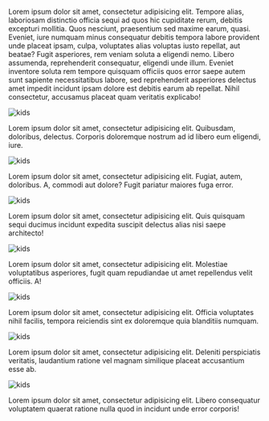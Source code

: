 Lorem ipsum dolor sit amet, consectetur adipisicing elit. Tempore alias, laboriosam distinctio officia sequi ad quos hic cupiditate rerum, debitis excepturi mollitia. Quos nesciunt, praesentium sed maxime earum, quasi. Eveniet, iure numquam minus consequatur debitis tempora labore provident unde placeat ipsam, culpa, voluptates alias voluptas iusto repellat, aut beatae? Fugit asperiores, rem veniam soluta a eligendi nemo. Libero assumenda, reprehenderit consequatur, eligendi unde illum. Eveniet inventore soluta rem tempore quisquam officiis quos error saepe autem sunt sapiente necessitatibus labore, sed reprehenderit asperiores delectus amet impedit incidunt ipsam dolore est debitis earum ab repellat. Nihil consectetur, accusamus placeat quam veritatis explicabo!

<img src="https://s3-ap-southeast-1.amazonaws.com/octavejournal/article-assets/2014-10-15-kids" alt="kids">


 Lorem ipsum dolor sit amet, consectetur adipisicing elit. Quibusdam, doloribus, delectus. Corporis doloremque nostrum ad id libero eum eligendi, iure.

<img src="https://s3-ap-southeast-1.amazonaws.com/octavejournal/article-assets/2014-10-15-kids" alt="kids">

Lorem ipsum dolor sit amet, consectetur adipisicing elit. Fugiat, autem, doloribus. A, commodi aut dolore? Fugit pariatur maiores fuga error.

<img src="https://s3-ap-southeast-1.amazonaws.com/octavejournal/article-assets/2014-10-15-kids" alt="kids">

Lorem ipsum dolor sit amet, consectetur adipisicing elit. Quis quisquam sequi ducimus incidunt expedita suscipit delectus alias nisi saepe architecto!

<img src="https://s3-ap-southeast-1.amazonaws.com/octavejournal/article-assets/2014-10-15-kids" alt="kids">

Lorem ipsum dolor sit amet, consectetur adipisicing elit. Molestiae voluptatibus asperiores, fugit quam repudiandae ut amet repellendus velit officiis. A!

<img src="https://s3-ap-southeast-1.amazonaws.com/octavejournal/article-assets/2014-10-15-kids" alt="kids">

Lorem ipsum dolor sit amet, consectetur adipisicing elit. Officia voluptates nihil facilis, tempora reiciendis sint ex doloremque quia blanditiis numquam.

<img src="https://s3-ap-southeast-1.amazonaws.com/octavejournal/article-assets/2014-10-15-kids" alt="kids">

Lorem ipsum dolor sit amet, consectetur adipisicing elit. Deleniti perspiciatis veritatis, laudantium ratione vel magnam similique placeat accusantium esse ab.

<img src="https://s3-ap-southeast-1.amazonaws.com/octavejournal/article-assets/2014-10-15-kids" alt="kids">

Lorem ipsum dolor sit amet, consectetur adipisicing elit. Libero consequatur voluptatem quaerat ratione nulla quod in incidunt unde error corporis!